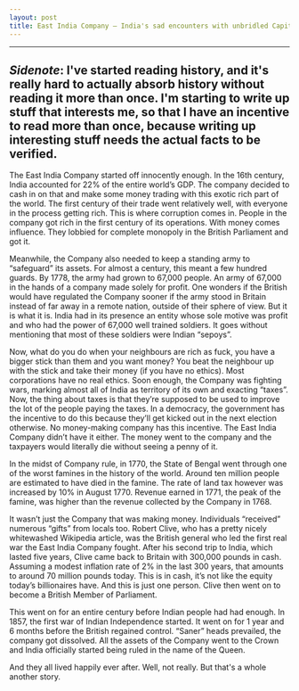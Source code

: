 ```yaml
---
layout: post
title: East India Company — India's sad encounters with unbridled Capitalism
---
```


---
_Sidenote_: I've started reading history, and it's really hard to actually absorb history
without reading it more than once. I'm starting to write up stuff that interests me, so that
I have an incentive to read more than once, because writing up interesting stuff needs
the actual facts to be verified.
---

The East India Company started off innocently enough. In the 16th century, India accounted for 22% of the entire world’s GDP. The company decided to cash in on that and make some money trading with this exotic rich part of the world. The first century of their trade went relatively well, with everyone in the process getting rich. This is where corruption comes in. People in the company got rich in the first century of its operations. With money comes influence. They lobbied for complete monopoly in the British Parliament and got it.

Meanwhile, the Company also needed to keep a standing army to “safeguard” its assets. For almost a century, this meant a few hundred guards. By 1778, the army had grown to 67,000 people. An army of 67,000 in the hands of a company made solely for profit. One wonders if the British would have regulated the Company sooner if the army stood in Britain instead of far away in a remote nation, outside of their sphere of view. But it is what it is. India had in its presence an entity whose sole motive was profit and who had the power of 67,000 well trained soldiers. It goes without mentioning that most of these soldiers were Indian “sepoys”.

Now, what do you do when your neighbours are rich as fuck, you have a bigger stick than them and you want money? You beat the neighbour up with the stick and take their money (if you have no ethics). Most corporations have no real ethics. Soon enough, the Company was fighting wars, marking almost all of India as territory of its own and exacting “taxes”. Now, the thing about taxes is that they’re supposed to be used to improve the lot of the people paying the taxes. In a democracy, the government has the incentive to do this because they’ll get kicked out in the next election otherwise. No money-making company has this incentive. The East India Company didn’t have it either. The money went to the company and the taxpayers would literally die without seeing a penny of it.

In the midst of Company rule, in 1770, the State of Bengal went through one of the worst famines in the history of the world. Around ten million people are estimated to have died in the famine. The rate of land tax however was increased by 10% in August 1770. Revenue earned in 1771, the peak of the famine, was higher than the revenue collected by the Company in 1768.

It wasn’t just the Company that was making money. Individuals “received” numerous “gifts” from locals too. Robert Clive, who has a pretty nicely whitewashed Wikipedia article, was the British general who led the first real war the East India Company fought. After his second trip to India, which lasted five years, Clive came back to Britain with 300,000 pounds in cash. Assuming a modest inflation rate of 2% in the last 300 years, that amounts to around 70 million pounds today. This is in cash, it’s not like the equity today’s billionaires have. And this is just one person. Clive then went on to become a British Member of Parliament.

This went on for an entire century before Indian people had had enough. In 1857, the first war of Indian Independence started. It went on for 1 year and 6 months before the British regained control. “Saner” heads prevailed, the company got dissolved. All the assets of the Company went to the Crown and India officially started being ruled in the name of the Queen.

And they all lived happily ever after. Well, not really. But that's a whole another story.
